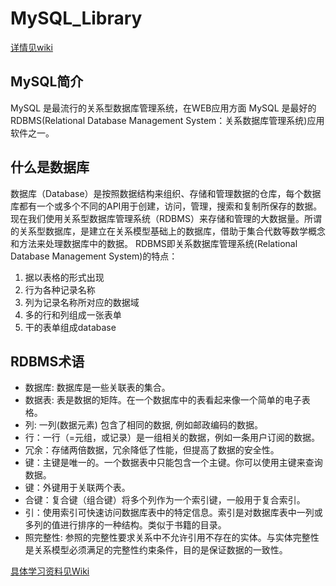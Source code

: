 # MySQL_Library
[详情见wiki](https://github.com/GeHaha/MySQL_Library/wiki)
## MySQL简介

MySQL 是最流行的关系型数据库管理系统，在WEB应用方面 MySQL 是最好的RDBMS(Relational Database Management System：关系数据库管理系统)应用软件之一。

## 什么是数据库

 数据库（Database）是按照数据结构来组织、存储和管理数据的仓库，每个数据库都有一个或多个不同的API用于创建，访问，管理，搜索和复制所保存的数据。
 现在我们使用关系型数据库管理系统（RDBMS）来存储和管理的大数据量。所谓的关系型数据库，是建立在关系模型基础上的数据库，借助于集合代数等数学概念和方法来处理数据库中的数据。
  RDBMS即关系数据库管理系统(Relational Database Management System)的特点：
 1. 据以表格的形式出现
 2. 行为各种记录名称
 3. 列为记录名称所对应的数据域
 4. 多的行和列组成一张表单
 5. 干的表单组成database
 
## RDBMS术语
* 数据库: 数据库是一些关联表的集合。
* 数据表: 表是数据的矩阵。在一个数据库中的表看起来像一个简单的电子表格。
* 列: 一列(数据元素) 包含了相同的数据, 例如邮政编码的数据。
* 行：一行（=元组，或记录）是一组相关的数据，例如一条用户订阅的数据。
* 冗余：存储两倍数据，冗余降低了性能，但提高了数据的安全性。
* 键：主键是唯一的。一个数据表中只能包含一个主键。你可以使用主键来查询数据。
* 键：外键用于关联两个表。
* 合键：复合键（组合键）将多个列作为一个索引键，一般用于复合索引。
* 引：使用索引可快速访问数据库表中的特定信息。索引是对数据库表中一列或多列的值进行排序的一种结构。类似于书籍的目录。
* 照完整性: 参照的完整性要求关系中不允许引用不存在的实体。与实体完整性是关系模型必须满足的完整性约束条件，目的是保证数据的一致性。

[具体学习资料见Wiki]()
